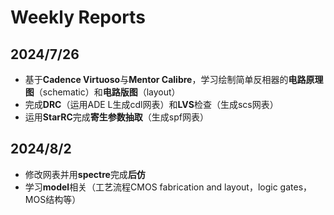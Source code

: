 # Weekly Reports
## 2024/7/26
- 基于**Cadence Virtuoso**与**Mentor Calibre**，学习绘制简单反相器的**电路原理图**（schematic）和**电路版图**（layout）
- 完成**DRC**（运用ADE L生成cdl网表）和**LVS**检查（生成scs网表）
- 运用**StarRC**完成**寄生参数抽取**（生成spf网表）

## 2024/8/2
- 修改网表并用**spectre**完成**后仿**
- 学习**model**相关（工艺流程CMOS fabrication and layout，logic gates，MOS结构等）

